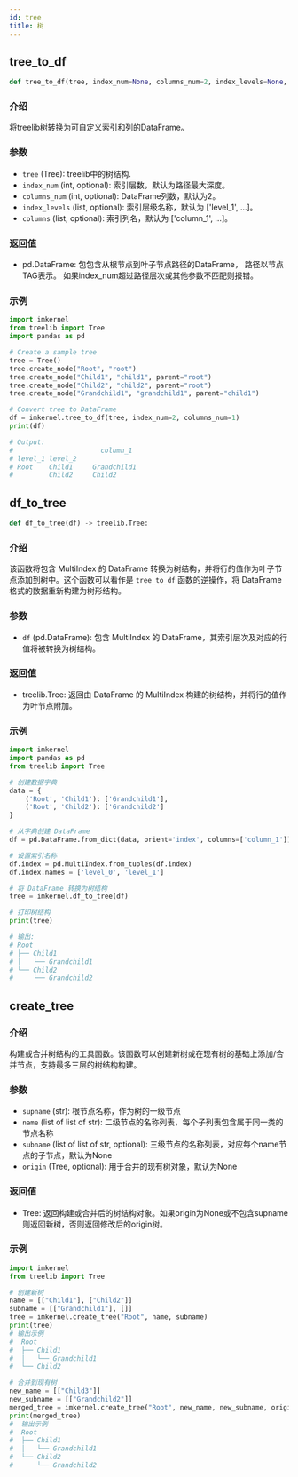 ```yaml
---
id: tree
title: 树
---
```


## tree_to_df

```python
def tree_to_df(tree, index_num=None, columns_num=2, index_levels=None, columns=None) -> pd.DataFrame:
```

### 介绍

将treelib树转换为可自定义索引和列的DataFrame。

### 参数

- `tree` (Tree): treelib中的树结构.
- `index_num` (int, optional): 索引层数，默认为路径最大深度。
- `columns_num` (int, optional): DataFrame列数，默认为2。
- `index_levels` (list, optional): 索引层级名称，默认为 ['level_1', ...]。
- `columns` (list, optional): 索引列名，默认为 ['column_1', ...]。

### 返回值

- pd.DataFrame: 包包含从根节点到叶子节点路径的DataFrame，
  路径以节点TAG表示。
如果index_num超过路径层次或其他参数不匹配则报错。
### 示例

```python
import imkernel
from treelib import Tree
import pandas as pd

# Create a sample tree
tree = Tree()
tree.create_node("Root", "root")
tree.create_node("Child1", "child1", parent="root")
tree.create_node("Child2", "child2", parent="root")
tree.create_node("Grandchild1", "grandchild1", parent="child1")

# Convert tree to DataFrame
df = imkernel.tree_to_df(tree, index_num=2, columns_num=1)
print(df)

# Output:
#                      column_1
# level_1 level_2             
# Root    Child1     Grandchild1
#         Child2     Child2
```
## df_to_tree

```python
def df_to_tree(df) -> treelib.Tree:
```

### 介绍

该函数将包含 MultiIndex 的 DataFrame 转换为树结构，并将行的值作为叶子节点添加到树中。这个函数可以看作是 `tree_to_df` 函数的逆操作，将 DataFrame 格式的数据重新构建为树形结构。

### 参数

- `df` (pd.DataFrame): 包含 MultiIndex 的 DataFrame，其索引层次及对应的行值将被转换为树结构。

### 返回值

- treelib.Tree: 返回由 DataFrame 的 MultiIndex 构建的树结构，并将行的值作为叶节点附加。

### 示例

```python
import imkernel
import pandas as pd
from treelib import Tree

# 创建数据字典
data = {
    ('Root', 'Child1'): ['Grandchild1'],
    ('Root', 'Child2'): ['Grandchild2']
}

# 从字典创建 DataFrame
df = pd.DataFrame.from_dict(data, orient='index', columns=['column_1'])

# 设置索引名称
df.index = pd.MultiIndex.from_tuples(df.index)
df.index.names = ['level_0', 'level_1']

# 将 DataFrame 转换为树结构
tree = imkernel.df_to_tree(df)

# 打印树结构
print(tree)

# 输出:
# Root
# ├── Child1
# │   └── Grandchild1
# └── Child2
#     └── Grandchild2
```

## create_tree

### 介绍

构建或合并树结构的工具函数。该函数可以创建新树或在现有树的基础上添加/合并节点，支持最多三层的树结构构建。

### 参数

- `supname` (str): 根节点名称，作为树的一级节点
- `name` (list of list of str): 二级节点的名称列表，每个子列表包含属于同一类的节点名称
- `subname` (list of list of str, optional): 三级节点的名称列表，对应每个name节点的子节点，默认为None
- `origin` (Tree, optional): 用于合并的现有树对象，默认为None

### 返回值

- Tree: 返回构建或合并后的树结构对象。如果origin为None或不包含supname则返回新树，否则返回修改后的origin树。

### 示例

```python
import imkernel
from treelib import Tree

# 创建新树
name = [["Child1"], ["Child2"]]
subname = [["Grandchild1"], []]
tree = imkernel.create_tree("Root", name, subname)
print(tree)
# 输出示例
#  Root
#  ├── Child1
#  │   └── Grandchild1
#  └── Child2

# 合并到现有树
new_name = [["Child3"]]
new_subname = [["Grandchild2"]]
merged_tree = imkernel.create_tree("Root", new_name, new_subname, origin=tree)
print(merged_tree)
#  输出示例
#  Root
#  ├── Child1
#  │   └── Grandchild1
#  └── Child2
#      └── Grandchild2
```
